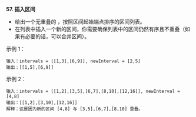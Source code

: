 **57. 插入区间**
- 给出一个无重叠的 ，按照区间起始端点排序的区间列表。
- 在列表中插入一个新的区间，你需要确保列表中的区间仍然有序且不重叠（如果有必要的话，可以合并区间）。

示例 1：
```
输入：intervals = [[1,3],[6,9]], newInterval = [2,5]
输出：[[1,5],[6,9]]
```
示例 2：
```
输入：intervals = [[1,2],[3,5],[6,7],[8,10],[12,16]], newInterval = [4,8]
输出：[[1,2],[3,10],[12,16]]
解释：这是因为新的区间 [4,8] 与 [3,5],[6,7],[8,10] 重叠。
```